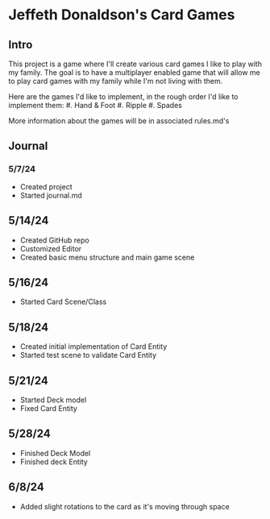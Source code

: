 # Jeffeth Donaldson's Card Games

## Intro

This project is a game where I'll create various card games I like to play with 
my family. The goal is to have a multiplayer enabled game that will allow me to
play card games with my family while I'm not living with them. 

Here are the games I'd like to implement, in the rough order I'd like to
implement them:
	#. Hand & Foot
	#. Ripple
	#. Spades

More information about the games will be in associated rules.md's

## Journal

### 5/7/24

- Created project
- Started journal.md

## 5/14/24

- Created GitHub repo
- Customized Editor
- Created basic menu structure and main game scene

## 5/16/24

- Started Card Scene/Class

## 5/18/24

- Created initial implementation of Card Entity
- Started test scene to validate Card Entity

## 5/21/24

- Started Deck model
- Fixed Card Entity

## 5/28/24

- Finished Deck Model
- Finished deck Entity

## 6/8/24

- Added slight rotations to the card as it's moving through space

